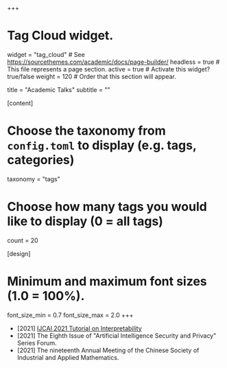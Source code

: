 +++
# Tag Cloud widget.
widget = "tag_cloud"  # See https://sourcethemes.com/academic/docs/page-builder/
headless = true  # This file represents a page section.
active = true  # Activate this widget? true/false
weight = 120  # Order that this section will appear.

title = "Academic Talks"
subtitle = ""

[content]
  # Choose the taxonomy from `config.toml` to display (e.g. tags, categories)
   taxonomy = "tags"
  
  # Choose how many tags you would like to display (0 = all tags)
   count = 20

[design]
  # Minimum and maximum font sizes (1.0 = 100%).
  font_size_min = 0.7
  font_size_max = 2.0
+++

* [2021] [IJCAI 2021 Tutorial on Interpretability](https://ijcai21xai.github.io/)
* [2021] The Eighth Issue of "Artificial Intelligence Security and Privacy" Series Forum.
* [2021] The nineteenth Annual Meeting of the Chinese Society of Industrial and Applied Mathematics.

